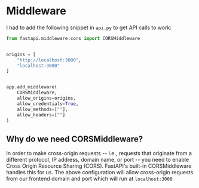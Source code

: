 # Middleware

I had to add the following snippet in `api.py` to get API calls to work:

```python
from fastapi.middleware.cors import CORSMiddleware


origins = [
    "http://localhost:3000",
    "localhost:3000"
]


app.add_middleware(
    CORSMiddleware,
    allow_origins=origins,
    allow_credentials=True,
    allow_methods=[""],
    allow_headers=[""]
)
```

## Why do we need CORSMiddleware? 

In order to make cross-origin requests -- i.e., requests that originate from a different protocol, IP address, domain name, or port -- you need to enable Cross Origin Resource Sharing (CORS). FastAPI's built-in CORSMiddleware handles this for us. The above configuration will allow cross-origin requests from our frontend domain and port which will run at `localhost:3000`.
